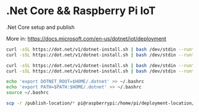 # .Net Core && Raspberry  Pi IoT

.Net Core setup and publish

More in: https://docs.microsoft.com/en-us/dotnet/iot/deployment

```bash
curl -sSL https://dot.net/v1/dotnet-install.sh | bash /dev/stdin --runtime dotnet --version 3.1.13
curl -sSL https://dot.net/v1/dotnet-install.sh | bash /dev/stdin --runtime aspnetcore --version 3.1.13

curl -sSL https://dot.net/v1/dotnet-install.sh | bash /dev/stdin --runtime dotnet --version 5.0.4
curl -sSL https://dot.net/v1/dotnet-install.sh | bash /dev/stdin --runtime aspnetcore --version 5.0.4

echo 'export DOTNET_ROOT=$HOME/.dotnet' >> ~/.bashrc
echo 'export PATH=$PATH:$HOME/.dotnet' >> ~/.bashrc
source ~/.bashrc

scp -r /publish-location/* pi@raspberrypi:/home/pi/deployment-location/
```
